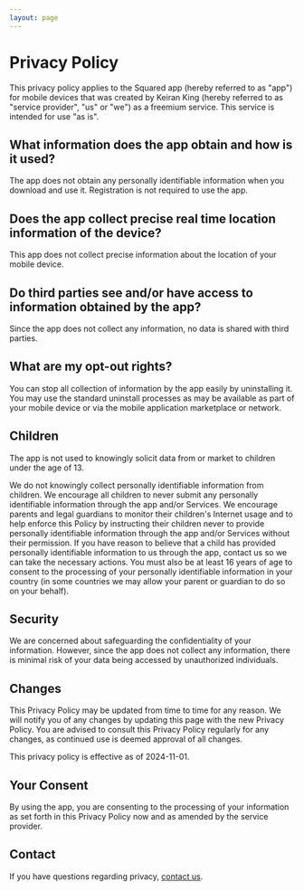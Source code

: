 ```yaml
---
layout: page
---
```


# Privacy Policy

This privacy policy applies to the Squared app (hereby referred to as "app") for mobile devices that was created by Keiran King (hereby referred to as "service provider", "us" or "we") as a freemium service. This service is intended for use "as is".

## What information does the app obtain and how is it used?

The app does not obtain any personally identifiable information when you download and use it. Registration is not required to use the app.

## Does the app collect precise real time location information of the device?

This app does not collect precise information about the location of your mobile device.

## Do third parties see and/or have access to information obtained by the app?

Since the app does not collect any information, no data is shared with third parties.

## What are my opt-out rights?

You can stop all collection of information by the app easily by uninstalling it. You may use the standard uninstall processes as may be available as part of your mobile device or via the mobile application marketplace or network.

## Children

The app is not used to knowingly solicit data from or market to children under the age of 13.

We do not knowingly collect personally identifiable information from children. We encourage all children to never submit any personally identifiable information through the app and/or Services. We encourage parents and legal guardians to monitor their children's Internet usage and to help enforce this Policy by instructing their children never to provide personally identifiable information through the app and/or Services without their permission. If you have reason to believe that a child has provided personally identifiable information to us through the app, contact us so we can take the necessary actions. You must also be at least 16 years of age to consent to the processing of your personally identifiable information in your country (in some countries we may allow your parent or guardian to do so on your behalf).

## Security

We are concerned about safeguarding the confidentiality of your information. However, since the app does not collect any information, there is minimal risk of your data being accessed by unauthorized individuals.

## Changes

This Privacy Policy may be updated from time to time for any reason. We will notify you of any changes by updating this page with the new Privacy Policy. You are advised to consult this Privacy Policy regularly for any changes, as continued use is deemed approval of all changes.

This privacy policy is effective as of 2024-11-01.

## Your Consent

By using the app, you are consenting to the processing of your information as set forth in this Privacy Policy now and as amended by the service provider.

## Contact

If you have questions regarding privacy, [contact us](mailto:me@keiranking.com).

